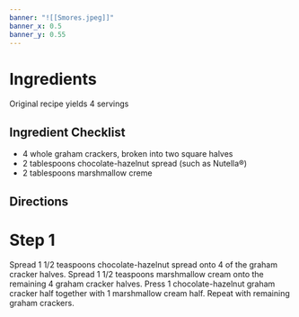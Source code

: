 ```yaml
---
banner: "![[Smores.jpeg]]"
banner_x: 0.5
banner_y: 0.55
---
```


# Ingredients
Original recipe yields 4 servings

## Ingredient Checklist
-   4 whole graham crackers, broken into two square halves 
-   2 tablespoons chocolate-hazelnut spread (such as Nutella®) 
-   2 tablespoons marshmallow creme 

## Directions
#  Step 1
    
Spread 1 1/2 teaspoons chocolate-hazelnut spread onto 4 of the graham cracker halves. Spread 1 1/2 teaspoons marshmallow cream onto the remaining 4 graham cracker halves. Press 1 chocolate-hazelnut graham cracker half together with 1 marshmallow cream half. Repeat with remaining graham crackers.